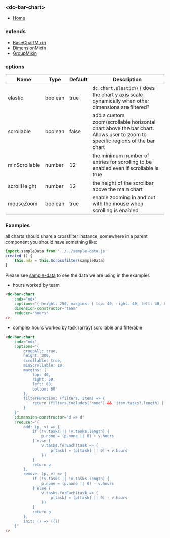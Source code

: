 ### \<dc-bar-chart>
- [Home](../../../#available-components)

### extends
- [BaseChartMixin](../../mixins#base-chart)
- [DimensionMixin](../../mixins/#dimension)
- [GroupMixin]('../../mixins/#group)

### options
| Name | Type | Default | Description |
| --- | --- | --- | --- |
| elastic | boolean | true | `dc.chart.elasticY()` does the chart y axis scale dynamically when other dimensions are filtered? |
| scrollable | boolean | false | add a custom zoom/scrollable horizontal chart above the bar chart. Allows user to zoom to specific regions of the bar chart |
| minScrollable | number | 12 | the minimum number of entries for scrolling to be enabled even if scrollable is true |
| scrollHeight | number | 12 | the height of the scrollbar above the main chart |
| mouseZoom | boolean | true | enable zooming in and out with the mouse when scrolling is enabled |

### Examples
all charts should share a crossfilter instance, somewhere in a parent component you should have something like:
```javascript
import sampleData from '../../sample-data.js'
created () {
	this.ndx = this.$crossfilter(sampleData)
}
```
Please see [sample-data](../../sample-data.js) to see the data we are using in the examples

- hours worked by team
```html
<dc-bar-chart
	:ndx="ndx"
	:options="{ height: 250, margins: { top: 40, right: 40, left: 40, bottom: 40 } }"
	dimension-constructor="team"
	reducer="hours"
/>
```

- complex hours worked by task (array) scrollable and filterable
```html
<dc-bar-chart
	:ndx="ndx"
	:options="{
		groupAll: true,
		height: 300,
		scrollable: true,
		minScrollable: 18,
		margins: {
			top: 40,
			right: 60,
			left: 60,
			bottom: 60
		},
		filterFunction: (filters, item) => {
			return (filters.includes('none') && !item.tasks?.length) || item.tasks.some(task => filters.includes(task))
		}
	}"
	:dimension-constructor="d => d"
	:reducer="{
		add: (p, v) => {
			if (!v.tasks || !v.tasks.length) {
				p.none = (p.none || 0) + v.hours
			} else {
				v.tasks.forEach(task => {
					p[task] = (p[task] || 0) + v.hours
				})
			}
			return p
		},
		remove: (p, v) => {
			if (!v.tasks || !v.tasks.length) {
				p.none = (p.none || 0) - v.hours
			} else {
				v.tasks.forEach(task => {
					p[task] = (p[task] || 0) - v.hours
				})
			}
			return p
		},
		init: () => ({})
	}"
/>
```